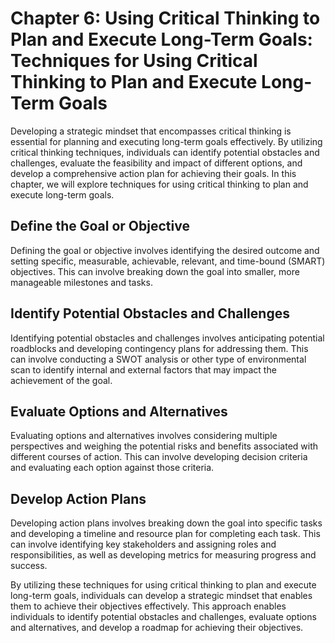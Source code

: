 Chapter 6: Using Critical Thinking to Plan and Execute Long-Term Goals: Techniques for Using Critical Thinking to Plan and Execute Long-Term Goals
==================================================================================================================================================

Developing a strategic mindset that encompasses critical thinking is essential for planning and executing long-term goals effectively. By utilizing critical thinking techniques, individuals can identify potential obstacles and challenges, evaluate the feasibility and impact of different options, and develop a comprehensive action plan for achieving their goals. In this chapter, we will explore techniques for using critical thinking to plan and execute long-term goals.

Define the Goal or Objective
----------------------------

Defining the goal or objective involves identifying the desired outcome and setting specific, measurable, achievable, relevant, and time-bound (SMART) objectives. This can involve breaking down the goal into smaller, more manageable milestones and tasks.

Identify Potential Obstacles and Challenges
-------------------------------------------

Identifying potential obstacles and challenges involves anticipating potential roadblocks and developing contingency plans for addressing them. This can involve conducting a SWOT analysis or other type of environmental scan to identify internal and external factors that may impact the achievement of the goal.

Evaluate Options and Alternatives
---------------------------------

Evaluating options and alternatives involves considering multiple perspectives and weighing the potential risks and benefits associated with different courses of action. This can involve developing decision criteria and evaluating each option against those criteria.

Develop Action Plans
--------------------

Developing action plans involves breaking down the goal into specific tasks and developing a timeline and resource plan for completing each task. This can involve identifying key stakeholders and assigning roles and responsibilities, as well as developing metrics for measuring progress and success.

By utilizing these techniques for using critical thinking to plan and execute long-term goals, individuals can develop a strategic mindset that enables them to achieve their objectives effectively. This approach enables individuals to identify potential obstacles and challenges, evaluate options and alternatives, and develop a roadmap for achieving their objectives.
